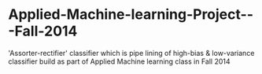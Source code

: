 # Applied-Machine-learning-Project---Fall-2014
'Assorter-rectifier' classifier which is pipe lining of high-bias &amp; low-variance classifier build as part of Applied Machine learning class in Fall 2014 
